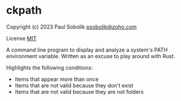 # ckpath
Copyright (c) 2023 Paul Sobolik <psobolik@zoho.com>

License [MIT](LICENSE)

A command line program to display and analyze a system's PATH environment variable.
Written as an excuse to play around with Rust.

Highlights the following conditions:
* Items that appear more than once
* Items that are not valid because they don't exist
* Items that are not valid because they are not folders

